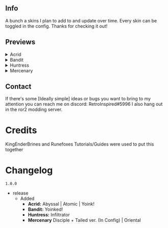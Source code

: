  ## Info

A bunch a skins I plan to add to and update over time. Every skin can be toggled in the config. Thanks for checking it out!

## Previews 

<details>
  <summary>Acrid</summary>

![](https://i.imgur.com/Z9sZ4gl.png)
![](https://i.imgur.com/5lHazsO.png)
![](https://i.imgur.com/EHYodRO.png)
</details>
<details>
  <summary>Bandit</summary>

![](https://i.imgur.com/Z4Y1TEt.png)
</details>
<details>
  <summary>Huntress</summary>

![](https://i.imgur.com/DmacmmI.png)
</details>
<details>
  <summary>Mercenary</summary>

![](https://i.imgur.com/qsf4jdO.png)
![](https://i.imgur.com/haPnZKb.png)
</details>


## Contact

If there's some [Ideally simple] ideas or bugs you want to bring to my attention you can reach me on discord: RetroInspired#5996 I also hang out in the ror2 modding server.


# Credits

KingEnderBrines and Runefoxes Tutorials/Guides were used to put this together

# Changelog

`1.0.0`
- release
    - Added 
        - **Acrid:** Abyssal | Atomic | Yoink! 
        - **Bandit:** Yoinked!
        - **Huntress:** Infiltrator
        - **Mercenary** Disciple + Tailed ver. (In Config) | Oriental
 

